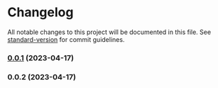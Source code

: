 # Changelog

All notable changes to this project will be documented in this file. See [standard-version](https://github.com/conventional-changelog/standard-version) for commit guidelines.

### [0.0.1](https://github.com/flrfinance/react-enotify/compare/v0.0.2...v0.0.1) (2023-04-17)

### 0.0.2 (2023-04-17)
